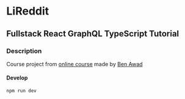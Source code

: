 # LiReddit

## Fullstack React GraphQL TypeScript Tutorial

### Description

Course project from [online course](https://www.youtube.com/watch?v=I6ypD7qv3Z8) made by [Ben Awad](https://github.com/benawad)

#### Develop

`npm run dev`
